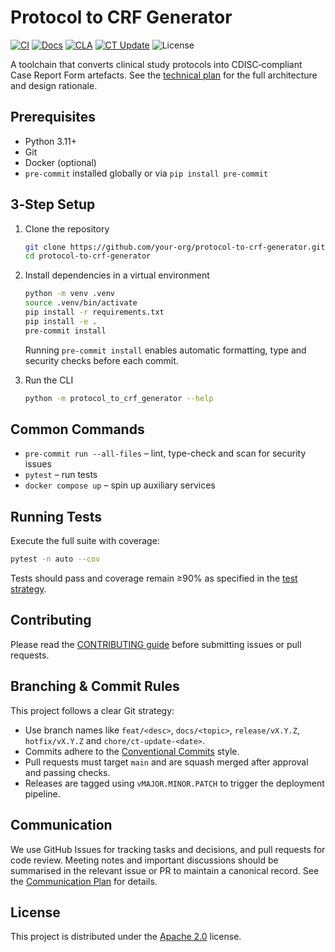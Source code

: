 # Protocol to CRF Generator

[![CI](https://github.com/fderuiter/protocol_to_crf_generator/actions/workflows/main.yml/badge.svg)](https://github.com/fderuiter/protocol_to_crf_generator/actions/workflows/main.yml)
[![Docs](https://github.com/fderuiter/protocol_to_crf_generator/actions/workflows/docs.yml/badge.svg)](https://github.com/fderuiter/protocol_to_crf_generator/actions/workflows/docs.yml)
[![CLA](https://github.com/fderuiter/protocol_to_crf_generator/actions/workflows/cla.yml/badge.svg)](https://github.com/fderuiter/protocol_to_crf_generator/actions/workflows/cla.yml)
[![CT Update](https://github.com/fderuiter/protocol_to_crf_generator/actions/workflows/ct-update.yml/badge.svg)](https://github.com/fderuiter/protocol_to_crf_generator/actions/workflows/ct-update.yml)
![License](https://img.shields.io/badge/license-Apache%202.0-blue)

A toolchain that converts clinical study protocols into CDISC‑compliant Case Report Form artefacts. See the [technical plan](docs/spec/technical-plan.md) for the full architecture and design rationale.

## Prerequisites

- Python 3.11+
- Git
- Docker (optional)
- `pre-commit` installed globally or via `pip install pre-commit`

## 3‑Step Setup

1. Clone the repository

   ```bash
   git clone https://github.com/your-org/protocol-to-crf-generator.git
   cd protocol-to-crf-generator
   ```

2. Install dependencies in a virtual environment

   ```bash
   python -m venv .venv
   source .venv/bin/activate
   pip install -r requirements.txt
   pip install -e .
   pre-commit install
   ```

   Running `pre-commit install` enables automatic formatting, type and
   security checks before each commit.

3. Run the CLI

   ```bash
   python -m protocol_to_crf_generator --help
   ```

## Common Commands

- `pre-commit run --all-files` – lint, type-check and scan for security issues
- `pytest` – run tests
- `docker compose up` – spin up auxiliary services

## Running Tests

Execute the full suite with coverage:

```bash
pytest -n auto --cov
```

Tests should pass and coverage remain ≥90% as specified in the [test strategy](docs/spec/5_Quality%20&%20Ops/1_Test%20Strategy%20&%20Definition%20of%20Done/test-strategy.md).

## Contributing

Please read the [CONTRIBUTING guide](CONTRIBUTING.md) before submitting issues or pull requests.

## Branching & Commit Rules

This project follows a clear Git strategy:

- Use branch names like `feat/<desc>`, `docs/<topic>`, `release/vX.Y.Z`, `hotfix/vX.Y.Z` and `chore/ct-update-<date>`.
- Commits adhere to the [Conventional Commits](https://www.conventionalcommits.org) style.
- Pull requests must target `main` and are squash merged after approval and passing checks.
- Releases are tagged using `vMAJOR.MINOR.PATCH` to trigger the deployment pipeline.

## Communication

We use GitHub Issues for tracking tasks and decisions, and pull requests for
code review. Meeting notes and important discussions should be summarised in
the relevant issue or PR to maintain a canonical record. See the [Communication
Plan](docs/spec/6_Dev%20Env%20&%20Collaboration/4_Communication%20&%20Meeting%20Cadence%20Plan/communication-plan.md)
for details.

## License

This project is distributed under the [Apache 2.0](LICENSE) license.
